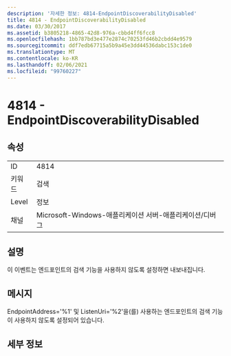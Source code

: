 ```yaml
---
description: '자세한 정보: 4814-EndpointDiscoverabilityDisabled'
title: 4814 - EndpointDiscoverabilityDisabled
ms.date: 03/30/2017
ms.assetid: b3805218-4865-42d8-976a-cbbd4ff6fcc8
ms.openlocfilehash: 1bb787bd3e477e2874c70253fd46b2cbdd4e9579
ms.sourcegitcommit: ddf7edb67715a5b9a45e3dd44536dabc153c1de0
ms.translationtype: MT
ms.contentlocale: ko-KR
ms.lasthandoff: 02/06/2021
ms.locfileid: "99760227"
---
```

# <a name="4814---endpointdiscoverabilitydisabled"></a>4814 - EndpointDiscoverabilityDisabled

## <a name="properties"></a>속성  
  
|||  
|-|-|  
|ID|4814|  
|키워드|검색|  
|Level|정보|  
|채널|Microsoft-Windows-애플리케이션 서버-애플리케이션/디버그|  
  
## <a name="description"></a>설명  

 이 이벤트는 엔드포인트의 검색 기능을 사용하지 않도록 설정하면 내보내집니다.  
  
## <a name="message"></a>메시지  

 EndpointAddress='%1' 및 ListenUri='%2'을(를) 사용하는 엔드포인트의 검색 기능이 사용하지 않도록 설정되어 있습니다.  
  
## <a name="details"></a>세부 정보
